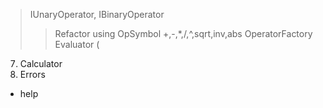 > IUnaryOperator, IBinaryOperator
>> Refactor using OpSymbol
> +,-,*,/,^,sqrt,inv,abs
> OperatorFactory
> Evaluator
> (
7. Calculator
8. Errors
* help